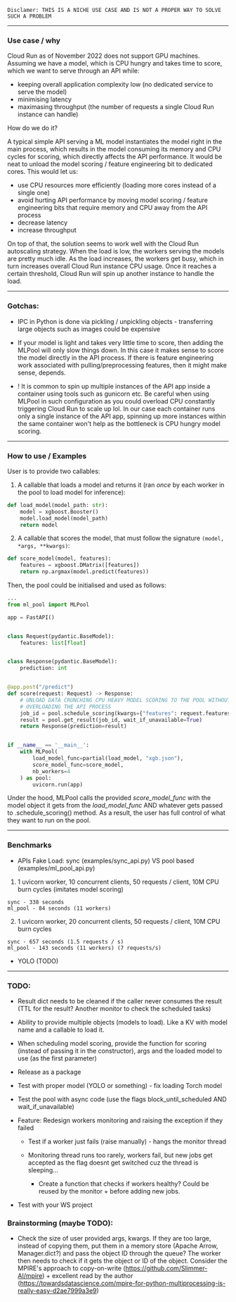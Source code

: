 `Disclamer: THIS IS A NICHE USE CASE AND IS NOT A PROPER WAY TO SOLVE SUCH A PROBLEM`

---

### Use case / why


Cloud Run as of November 2022 does not support GPU machines. Assuming we have a model, 
which is CPU hungry and takes time to score, which we want to serve through an API while:

- keeping overall application complexity low (no dedicated service to serve the model)
- minimising latency
- maximasing throughput (the number of requests a single Cloud Run instance can handle)

How do we do it?

A typical simple API serving a ML model instantiates the model right in the main process, which
results in the model consuming its memory and CPU cycles for scoring, which directly affects the API
performance. It would be neat to unload the model scoring / feature engineering bit to dedicated cores.
This would let us:
- use CPU resources more efficiently (loading more cores instead of a single one)
- avoid hurting API performance by moving model scoring / feature engineering bits that require memory and CPU away from the API process
- decrease latency
- increase throughput 


On top of that, the solution seems to work well with the Cloud Run autoscaling strategy. When 
the load is low, the workers serving the models are pretty much idle. As the load increases,
the workers get busy, which in turn increases overall Cloud Run instance CPU usage. Once
it reaches a certain threshold, Cloud Run will spin up another instance to handle the load.

---

### Gotchas:

- IPC in Python is done via pickling / unpickling objects - transferring large objects such as images
could be expensive

- If your model is light and takes very little time to score, then adding the MLPool will
only slow things down. In this case it makes sense to score the model directly in the API process. 
If there is feature engineering work associated with pulling/preprocessing features, then
it might make sense, depends. 

- ! It is common to spin up multiple instances of the API app inside a container using tools such as
gunicorn etc. Be careful when using MLPool in such configuration as you could overload CPU constantly triggering
Cloud Run to scale up lol. In our case each container runs only a single instance of the API app, spinning up more instances
within the same container won't help as the bottleneck is CPU hungry model scoring.

---


### How to use / Examples

User is to provide two callables:

1. A callable that loads a model and returns it (ran _once_ by each worker in the pool to load model for inference):

```python
def load_model(model_path: str):
    model = xgboost.Booster()
    model.load_model(model_path)
    return model
```

2. A callable that scores the model, that must follow the signature `(model, *args, **kwargs)`:

```python
def score_model(model, features):
    features = xgboost.DMatrix([features])
    return np.argmax(model.predict(features))
```

Then, the pool could be initialised and used as follows:

```python
...
from ml_pool import MLPool

app = FastAPI()


class Request(pydantic.BaseModel):
    features: list[float]


class Response(pydantic.BaseModel):
    prediction: int


@app.post("/predict")
def score(request: Request) -> Response:
    # UNLOAD DATA CRUNCHING CPU HEAVY MODEL SCORING TO THE POOL WITHOUT
    # OVERLOADING THE API PROCESS
    job_id = pool.schedule_scoring(kwargs={"features": request.features})
    result = pool.get_result(job_id, wait_if_unavailable=True)
    return Response(prediction=result)


if __name__ == '__main__':
    with MLPool(
        load_model_func=partial(load_model, "xgb.json"),
        score_model_func=score_model,
        nb_workers=4
    ) as pool:
        uvicorn.run(app)
```

Under the hood, MLPool calls the provided _score_model_func_ with the model object it gets from the 
_load_model_func_ AND whatever gets passed to .schedule_scoring() method. As a result, 
the user has full control of what they want to run on the pool.


--- 

### Benchmarks

- APIs Fake Load: sync (examples/sync_api.py) VS pool based (examples/ml_pool_api.py)

1. 1 uvicorn worker, 10 concurrent clients, 50 requests / client, 10M CPU burn cycles (imitates model scoring)

```
sync - 338 seconds
ml_pool - 84 seconds (11 workers)
```

2. 1 uvicorn worker, 20 concurrent clients, 50 requests / client, 10M CPU burn cycles
```
sync - 657 seconds (1.5 requests / s)
ml_pool - 143 seconds (11 workers) (7 requests/s)
```


- YOLO (TODO)


---


### TODO:

- Result dict needs to be cleaned if the caller never consumes the result (TTL for the result? Another monitor to check the scheduled tasks)

- Ability to provide multiple objects (models to load). Like a KV with model name and a callable to load it.

- When scheduling model scoring, provide the function for scoring (instead of passing it in the constructor), args and
the loaded model to use (as the first parameter)

- Release as a package

- Test with proper model (YOLO or something) - fix loading Torch model

- Test the pool with async code (use the flags block_until_scheduled AND wait_if_unavailable)

- Feature: Redesign workers monitoring and raising the exception if they failed

  - Test if a worker just fails (raise manually) - hangs the monitor thread

  - Monitoring thread runs too rarely, workers fail, but new jobs get accepted as the flag doesnt get switched cuz the thread is sleeping...
      - Create a function that checks if workers healthy? Could be reused by the monitor + before
    adding new jobs.

- Test with your WS project


### Brainstorming (maybe TODO):

- Check the size of user provided args, kwargs. If they are too large, instead of copying them, put them in a memory store (Apache Arrow, Manager.dict?)
and pass the object ID through the queue? The worker then needs to check if it gets the object or ID of the object.
Consider the MPIRE's approach to copy-on-write (https://github.com/Slimmer-AI/mpire) + excellent read by the author (https://towardsdatascience.com/mpire-for-python-multiprocessing-is-really-easy-d2ae7999a3e9)